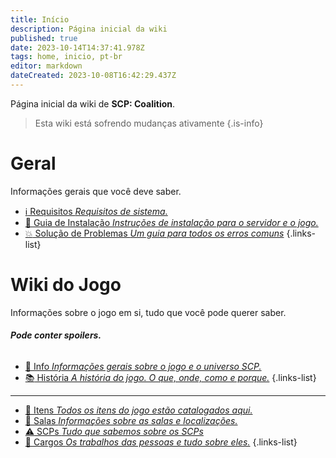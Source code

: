 ```yaml
---
title: Início
description: Página inicial da wiki
published: true
date: 2023-10-14T14:37:41.978Z
tags: home, inicio, pt-br
editor: markdown
dateCreated: 2023-10-08T16:42:29.437Z
---
```


Página inicial da wiki de **SCP: Coalition**.
> Esta wiki está sofrendo mudanças ativamente
{.is-info}


# Geral
Informações gerais que você deve saber.

- [:information_source: Requisitos *Requisitos de sistema.*](/install/requirements)
- [:scroll: Guia de Instalação *Instruções de instalação para o servidor e o jogo.*](/install)
- [:boom: Solução de Problemas *Um guia para todos os erros comuns*](/troubleshooting)
{.links-list}

# Wiki do Jogo

Informações sobre o jogo em si, tudo que você pode querer saber.
###### **Pode conter spoilers.**
- [:bookmark_tabs: Info *Informações gerais sobre o jogo e o universo SCP.*](/game)
- [:books: História *A história do jogo. O que, onde, como e porque.*](/game/plot)
{.links-list}
---

- [:pizza: Itens *Todos os itens do jogo estão catalogados aqui.*](/game/items)
- [:door: Salas *Informações sobre as salas e localizações.*](/game/rooms)
- [:warning: SCPs *Tudo que sabemos sobre os SCPs*](/game/scps)
- [:construction_worker: Cargos *Os trabalhos das pessoas e tudo sobre eles.*](/game/jobs)
{.links-list}